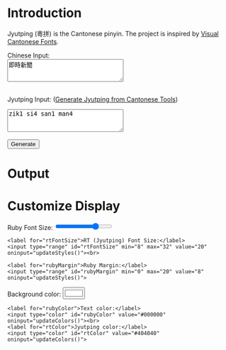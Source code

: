 # Introduction
Jyutping (粵拼) is the Cantonese pinyin.  The project is inspired by [Visual Cantonese Fonts](https://visual-fonts.com/).

<form id="inputForm">
  <label for="chineseInput">Chinese Input:</label><br>
  <textarea id="chineseInput" rows="3" cols="30">即時新聞</textarea><br><br>

  <label for="jyutpingInput">Jyutping Input:</label>
  (<a href="https://www.cantonesetools.org/en/cantonese-to-jyutping" target="_blank">Generate Jyutping from Cantonese Tools</a>)<br>
  <textarea id="jyutpingInput" rows="3" cols="30">zik1 si4 san1 man4</textarea><br><br>

  <input type="button" value="Generate" onclick="generateOutput()">
</form>

# Output
<div id="output"></div>

# Customize Display
<div class="row">
  <div class="column">
    <label for="rubyFontSize">Ruby Font Size:</label>
    <input type="range" id="rubyFontSize" min="10" max="40" value="32" oninput="updateStyles()"><br>

    <label for="rtFontSize">RT (Jyutping) Font Size:</label>
    <input type="range" id="rtFontSize" min="8" max="32" value="20" oninput="updateStyles()"><br>

    <label for="rubyMargin">Ruby Margin:</label>
    <input type="range" id="rubyMargin" min="0" max="20" value="8" oninput="updateStyles()">
  </div>
  <div class="column">
    <label for="bgColor">Background color:</label>
    <input type="color" id="bgColor" value="#ffffff" oninput="updateColors()"><br>

    <label for="rubyColor">Text color:</label>
    <input type="color" id="rubyColor" value="#000000" oninput="updateColors()"><br>
    <label for="rtColor">Jyutping color:</label>
    <input type="color" id="rtColor" value="#404040" oninput="updateColors()">
  </div>
</div>

<script src="./assets/js/script.js"></script>
